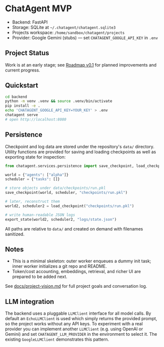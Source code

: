 
# ChatAgent MVP

- Backend: FastAPI
- Storage: SQLite at `~/.chatagent/chatagent.sqlite3`
- Projects workspace: `/home/sandbox/chatagent/projects`
- Provider: Google Gemini (stubs) — set `CHATAGENT_GOOGLE_API_KEY` in `.env`

## Project Status

Work is at an early stage; see [Roadmap v0.1](../../issues/1) for planned improvements and current progress.

## Quickstart

```bash
cd backend
python -m venv .venv && source .venv/bin/activate
pip install -e .
echo 'CHATAGENT_GOOGLE_API_KEY=YOUR_KEY' > .env
chatagent serve
# open http://localhost:8080
```

## Persistence

Checkpoint and log data are stored under the repository's `data/` directory.  Utility
functions are provided for saving and loading checkpoints as well as exporting state
for inspection:

```python
from chatagent.services.persistence import save_checkpoint, load_checkpoint, export_state

world = {"agents": ["alpha"]}
scheduler = {"tasks": []}

# store objects under data/checkpoints/run.pkl
save_checkpoint(world, scheduler, "checkpoints/run.pkl")

# later, reconstruct them
world2, scheduler2 = load_checkpoint("checkpoints/run.pkl")

# write human‑readable JSON logs
export_state(world2, scheduler2, "logs/state.json")
```

All paths are relative to `data/` and created on demand with filenames sanitized.

## Notes

- This is a minimal skeleton: outer worker enqueues a dummy init task; inner worker initializes a git repo and README.
- Token/cost accounting, embeddings, retrieval, and richer UI are prepared to be added next.

See [docs/project-vision.md](docs/project-vision.md) for full project goals and conversation log.

## LLM integration

The backend uses a pluggable `LLMClient` interface for all model calls. By
default an `EchoLLMClient` is used which simply returns the provided prompt, so
the project works without any API keys. To experiment with a real provider you
can implement another `LLMClient` (e.g. using OpenAI or Gemini) and set
`CHATAGENT_LLM_PROVIDER` in the environment to select it. The existing
`GoogleLLMClient` demonstrates this pattern.
